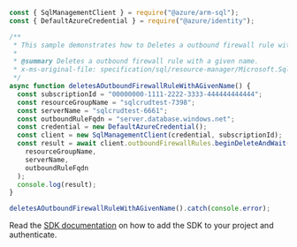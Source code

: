 ```javascript
const { SqlManagementClient } = require("@azure/arm-sql");
const { DefaultAzureCredential } = require("@azure/identity");

/**
 * This sample demonstrates how to Deletes a outbound firewall rule with a given name.
 *
 * @summary Deletes a outbound firewall rule with a given name.
 * x-ms-original-file: specification/sql/resource-manager/Microsoft.Sql/preview/2021-02-01-preview/examples/OutboundFirewallRuleDelete.json
 */
async function deletesAOutboundFirewallRuleWithAGivenName() {
  const subscriptionId = "00000000-1111-2222-3333-444444444444";
  const resourceGroupName = "sqlcrudtest-7398";
  const serverName = "sqlcrudtest-6661";
  const outboundRuleFqdn = "server.database.windows.net";
  const credential = new DefaultAzureCredential();
  const client = new SqlManagementClient(credential, subscriptionId);
  const result = await client.outboundFirewallRules.beginDeleteAndWait(
    resourceGroupName,
    serverName,
    outboundRuleFqdn
  );
  console.log(result);
}

deletesAOutboundFirewallRuleWithAGivenName().catch(console.error);
```

Read the [SDK documentation](https://github.com/Azure/azure-sdk-for-js/blob/%40azure%2Farm-sql_9.0.1/sdk/sql/arm-sql/README.md) on how to add the SDK to your project and authenticate.
